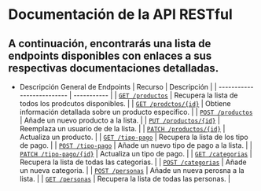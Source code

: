 Documentación de la API RESTful
===============================
## A continuación, encontrarás una lista de endpoints disponibles con enlaces a sus respectivas documentaciones detalladas.

- Descripción General de Endpoints
    | Recurso                    | Descripción |
    | -------------------------- | ----------- |
    | [`GET /productos`](./endpoints/get-usuarios.md)               | Recupera la lista de todos los prodcutos disponibles. |
    | [`GET /prodctos/{id}`](./endpoints/get-usuarios-id.md)          | Obtiene información detallada sobre un producto específico. |
    | [`POST /productos`](./endpoints/post-usuarios.md)              | Añade un nuevo producto a la lista. |
    | [`PUT /productos/{id}`](./endpoints/put-usuarios-id.md) | Reemplaza un usuario de de la lista. |
    | [`PATCH /productos/{id}`](./endpoints/patch-usuarios-id.md)             | Actualiza un producto. |
    | [`GET /tipo-pago`](./endpoints/get-contactos.md)   | Recupera la lista de los tipo de pago. |
    | [`POST /tipo-pago`](./endpoints/post-contactos.md)              | Añade un nuevo tipo de pago  a la lista. |
    | [`PATCH /tipo-pago/{id}`](./endpoints/patch-contactos-id.md)             | Actualiza un tipo de pago. |
    | [`GET /categorias`](./endpoints/get-mensajes.md)              | Recupera la lista de todas las categorias. |
    | [`POST /categorias`](./endpoints/post-mensajes.md)              | Añade un nueva categoria. |
    | [`POST /personas`](./endpoints/post-rno.md)              | Añade un nueva perosna a la lista. |
    | [`GET /personas`](./endpoints/get-rpc.md)             | Recupera la lista de todas las personas. |

            
